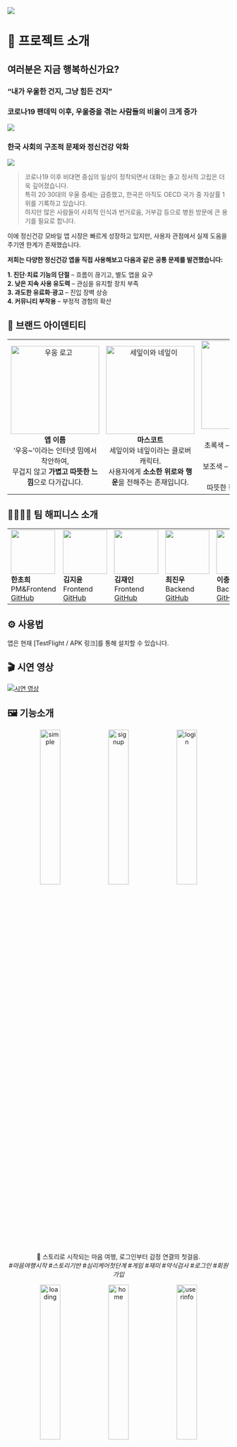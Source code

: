 ![](./Images/main.png)

# 📝 프로젝트 소개

## 여러분은 지금 행복하신가요?

### “내가 우울한 건지, 그냥 힘든 건지”

### 코로나19 팬데믹 이후, 우울증을 겪는 사람들의 비율이 크게 증가

![](./Images/bg.png)

### 한국 사회의 구조적 문제와 정신건강 악화

![](./Images/bg2.png)

> 코로나19 이후 비대면 중심의 일상이 정착되면서 대화는 줄고 정서적 고립은 더욱 깊어졌습니다.  
> 특히 20·30대의 우울 증세는 급증했고, 한국은 아직도 OECD 국가 중 자살률 1위를 기록하고 있습니다.  
> 하지만 많은 사람들이 사회적 인식과 번거로움, 거부감 등으로 병원 방문에 큰 용기를 필요로 합니다.

이에 정신건강 모바일 앱 시장은 빠르게 성장하고 있지만, 사용자 관점에서 실제 도움을 주기엔 한계가 존재했습니다.

**저희는 다양한 정신건강 앱을 직접 사용해보고 다음과 같은 공통 문제를 발견했습니다:**

**1\. 진단·치료 기능의 단절** – 흐름이 끊기고, 별도 앱을 요구 <br>
**2\. 낮은 지속 사용 유도력** – 관심을 유지할 장치 부족<br>
**3\. 과도한 유료화·광고** – 진입 장벽 상승<br>
**4\. 커뮤니티 부작용** – 부정적 경험의 확산<br>

## 🌱 브랜드 아이덴티티

<table>
  <tr>
    <td align="center">
      <img src="./Images/wooong.jpeg" alt="우웅 로고" width="200"/><br/>
      <b>앱 이름</b><br/>
      ‘우웅~’이라는 인터넷 밈에서 착안하여,<br/>
      무겁지 않고 <b>가볍고 따뜻한 느낌</b>으로 다가갑니다.
    </td>
    <td align="center">
      <img src="./Images/clover.png" alt="세잎이와 네잎이" width="200"/><br/>
      <b>마스코트</b><br/>
      세잎이와 네잎이라는 클로버 캐릭터.<br/>
      사용자에게 <b>소소한 위로와 행운</b>을 전해주는 존재입니다.
    </td>
    <td align="center">
      <img src="./Images/colorchart.png" alt="컬러 팔레트" width="200"/><br/>
      <b>메인 컬러</b><br/>
      초록색 – 심리적 안정과 편안함을 상징.<br/>
      보조색 – 갈색, 포인트 색 – 주황색으로<br/>
      따뜻한 활기를 더했습니다.
    </td>
  </tr>
</table>

  <h2>👨‍👩‍👧‍👦 팀 해피니스 소개</h2>
    <table>
      <tr>
        <td>
          <img src="https://avatars.githubusercontent.com/cherror" width="100">
          <br>
          <strong>한초희</strong><br>
          PM&Frontend<br>
          <a href="https://github.com/cherror">GitHub</a>
        </td>
        <td>
          <img src="https://avatars.githubusercontent.com/Kim-JiYun" width="100">
          <br>
          <strong>김지윤</strong><br>
          Frontend<br>
          <a href="https://github.com/Kim-JiYun">GitHub</a>
        </td>
        <td>
          <img src="https://avatars.githubusercontent.com/janeny117" width="100">
          <br>
          <strong>김재인</strong><br>
          Frontend<br>
          <a href="https://github.com/janeny117">GitHub</a>
        </td>
        <td>
          <img src="https://avatars.githubusercontent.com/20203153" width="100">
        <br>
          <strong>최진우</strong><br>
          Backend<br>
          <a href="https://github.com/20203153">GitHub</a>
        </td>
        <td>
          <img src="https://avatars.githubusercontent.com/toad-memntomori" width="100">
          <br>
          <strong>이충호</strong><br>
          Backend<br>
          <a href="https://github.com/toad-memntomori">GitHub</a>
        </td>
        <td>
          <img src="https://avatars.githubusercontent.com/suyeone" width="100">
<br>
          <strong>이수연</strong><br>
          AI<br>
          <a href="https://github.com/suyeone">GitHub</a>
        </td>
      </tr>
    </table>

## ⚙️ 사용법

앱은 현재 \[TestFlight / APK 링크\]를 통해 설치할 수 있습니다.

## 🎬 시연 영상

[![시연 영상](https://img.youtube.com/vi/jIa5xfGGVd0/0.jpg)](https://www.youtube.com/watch?v=jIa5xfGGVd0)

## 🖼 기능소개

<p align="center">
  <img src="./Images/simple.png" alt="simple" width="30%" />
  <img src="./Images/signup.png" alt="signup" width="30%" />
  <img src="./Images/login.png" alt="login" width="30%" />
</p>

<p align="center">
📱 스토리로 시작되는 마음 여행, 로그인부터 감정 연결의 첫걸음.  <br>
<em>#마음여행시작 #스토리기반 #심리케어첫단계 #게임 #재미 #약식검사 #로그인 #회원가입</em>
</p>
<p align="center">
  <img src="./Images/loading.png" alt="loading" width="30%" />
  <img src="./Images/home.png" alt="home" width="30%" />
  <img src="./Images/userinfo.png" alt="userinfo" width="30%" />
</p>

<p align="center">
🏠 로딩 후 펼쳐지는 내 마음의 홈, 개인정보는 안전하게.  <br>
<em>#홈화면 #관리 #내정보수정</em>
</p>

<p align="center">
  <img src="./Images/calendar.png" alt="calendar" width="45%" />
  <img src="./Images/helpcall.png" alt="helpcall" width="45%" />
</p>

<p align="center">
📅 활동을 되돌아보며 기록하고, 필요할 땐 즉시 도움받기.   <br>
<em>#캘린더 #하루_요약 #활동 #출석 #통계 #기록습관 #상담도움 #심리센터연결 #위치기반</em>
</p>

<p align="center">
  <img src="./Images/secondpw.png" alt="secondpw" width="30%" />
  <img src="./Images/diag.png" alt="diag" width="30%" />
  <img src="./Images/diag2.png" alt="diag2" width="30%" />
</p>

<p align="center">
🔐 2차 비밀번호로 안전하게, 정식 진단으로 깊이 있게.   <br>
<em>#개인정보보호 #민감한정보보호 #우울증검사 #정식검사 #진단 #전문성</em>
</p>

<p align="center">
  <img src="./Images/daily.png" alt="daily" width="45%" />
  <img src="./Images/diary.png" alt="diary" width="45%" />
</p>

<p align="center">
📝 감정을 쓰고, 따뜻한 시선으로 다시 바라보기.   <br>
<em>#매일1주제 #채팅 #세잎이 #소통 #챗봇질문 #일기 #럭키비키 #기록 #긍정적사고</em>
</p>

<p align="center">
  <img src="./Images/quest.png" alt="quest" width="30%" />
  <img src="./Images/quest2.png" alt="quest2" width="30%" />
  <img src="./Images/quest3.png" alt="quest3" width="30%" />
</p>

<p align="center">
🎯 하루 하나씩 나를 위한 퀘스트, 표정 속 진심을 마주하다.   <br>
<em>#퀘스트 #챌린지 #명상 #운동 #숲 #게임</em>
</p>

<p align="center">
  <img src="./Images/face.png" alt="face" width="40%" />
</p>

<p align="center">
📸 카메라 속 나의 표정, 내가 몰랐던 감정을 알려줘요.   <br>
<em>#감정인식 #나돌아보기 #표정분석 #얼굴감지 #셀카</em>
</p>

## 🛠 기술 스택

### 🖥️ Frontend

![](https://img.shields.io/badge/React_Native-20232A?style=flat&logo=react&logoColor=61DAFB) ![](https://img.shields.io/badge/TypeScript-3178C6?style=flat&logo=typescript&logoColor=white) ![](https://img.shields.io/badge/Expo-000020?style=flat&logo=expo&logoColor=white)

### ⚙️ Backend

![](https://img.shields.io/badge/Spring_Boot-6DB33F?style=flat&logo=spring-boot&logoColor=white) ![](https://img.shields.io/badge/Kotlin-7F52FF?style=flat&logo=kotlin&logoColor=white) ![](https://img.shields.io/badge/Hibernate-59666C?style=flat&logo=hibernate&logoColor=white) ![](https://img.shields.io/badge/Jakarta_EE-EE3D23?style=flat&logo=jakartaee&logoColor=white)

### 🧠 AI

![](https://img.shields.io/badge/Keras-D00000?style=flat&logo=keras&logoColor=white) ![](https://img.shields.io/badge/TensorFlow-FF6F00?style=flat&logo=tensorflow&logoColor=white) ![](https://img.shields.io/badge/OpenCV-5C3EE8?style=flat&logo=opencv&logoColor=white) ![](https://img.shields.io/badge/NumPy-013243?style=flat&logo=numpy&logoColor=white) ![](https://img.shields.io/badge/SciPy-8CAAE6?style=flat&logo=scipy&logoColor=white) ![](https://img.shields.io/badge/Pillow-DB7093?style=flat) ![](https://img.shields.io/badge/Pandas-150458?style=flat&logo=pandas&logoColor=white) ![](https://img.shields.io/badge/Matplotlib-11557C?style=flat) ![](https://img.shields.io/badge/h5py-3776AB?style=flat)

### 🤝 Co-Work

![](https://img.shields.io/badge/Figma-F24E1E?style=flat&logo=figma&logoColor=white) ![](https://img.shields.io/badge/Notion-000000?style=flat&logo=notion&logoColor=white) ![](https://img.shields.io/badge/GitHub-181717?style=flat&logo=github&logoColor=white)

## 🖥 개발 환경

- **OS**: Windows 11 / macOS Sequoia 15.2
- **Node.js**: v18.20.8
- **프레임워크**: React Native
- **언어**: TypeScript
- **Expo SDK**: 50.0.3
- **패키지 매니저**: npm
- **운영체제**: Android / iOS 모두 지원
- **백엔드**: Spring Boot (Kotlin)
- **데이터베이스**: MySQL (RDS)
- **API 통신**: RESTful API (Axios 기반)

## 시스템 구조도

![서비스 구조](./Images/system.png)

## 표정분석 플로우

![서비스 구조](./Images/aiflow.png)

## 🤝 협업 방식

> 독립적 개발 + 전체 구조의 일관성 유지 = **효율적 협업 달성!**

![깃플로우](./Images/cowork.png)

- **브랜치 전략**

  > master  
  > ├── 프론트엔드: front-develop  
  > └── 백엔드: develop

  → 명확한 분리로 충돌 없는 병렬 개발

- **커밋 컨벤션**

  | Prefix       | 설명                             |
  | ------------ | -------------------------------- |
  | \[Init\]     | 개발 환경 초기 설정              |
  | \[Feat\]     | 새로운 기능 추가                 |
  | \[Fix\]      | 버그 수정                        |
  | \[Update\]   | 기존 기능 보완                   |
  | \[Remove\]   | 파일 삭제                        |
  | \[Move\]     | 코드 또는 파일 이동              |
  | \[Rename\]   | 파일 또는 폴더 이름 변경         |
  | \[Docs\]     | 문서 수정                        |
  | \[Comment\]  | 주석 추가 또는 변경              |
  | \[Refactor\] | 코드 리팩토링                    |
  | \[Upload\]   | 필요한 이미지나 파일 단순 업로드 |
  | \[Test\]     | 테스트 코드 작성                 |
  | \[Chore\]    | 기타 자잘한 수정                 |

- **이슈 관리**  
  GitHub의 **Issue / Milestone / Label** 적극 활용  
  **Issue 템플릿 5종** 사용 → 작업 명확화 및 문서화
- **PR 규칙**  
  **PR 템플릿** 적용  
  **리뷰 필수**: 팀원 1인의 리뷰 or GitHub Copilot 확인 후 머지 가능  
  → 코드 품질 및 일관성 확보
